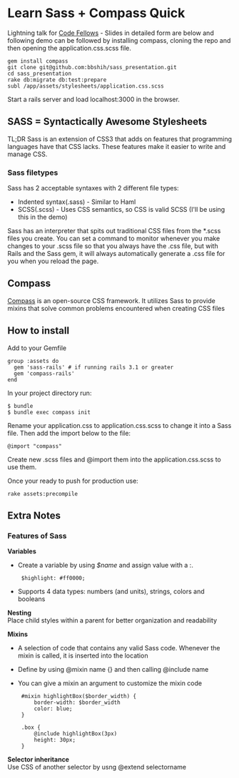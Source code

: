 # Learn Sass + Compass Quick

Lightning talk for [Code Fellows](http://www.codefellows.org) - Slides in detailed form are below and following demo can be followed by installing compass, cloning the repo and then opening the application.css.scss file.

    gem install compass
    git clone git@github.com:bbshih/sass_presentation.git
    cd sass_presentation
    rake db:migrate db:test:prepare
    subl /app/assets/stylesheets/application.css.scss

Start a rails server and load localhost:3000 in the browser.

## SASS = Syntactically Awesome Stylesheets
TL;DR Sass is an extension of CSS3 that adds on features that programming languages have that CSS lacks. These features make it easier to write and manage CSS.

### Sass filetypes
Sass has 2 acceptable syntaxes with 2 different file types:
  - Indented syntax(.sass) - Similar to Haml
  - SCSS(.scss) - Uses CSS semantics, so CSS is valid SCSS (I'll be using this in the demo)

Sass has an interpreter that spits out traditional CSS files from the *.scss files you create. You can set a command to monitor whenever you make changes to your .scss file so that you always have the .css file, but with Rails and the Sass gem, it will always automatically generate a .css file for you when you reload the page.

## Compass

[Compass](http://compass-style.org/) is an open-source CSS framework. It utilizes Sass to provide mixins that solve common problems encountered when creating CSS files

## How to install

Add to your Gemfile

    group :assets do
      gem 'sass-rails' # if running rails 3.1 or greater
      gem 'compass-rails'
    end

In your project directory run:

    $ bundle
    $ bundle exec compass init

Rename your application.css to application.css.scss to change it into a Sass file. Then add the import below to the file:

    @import "compass"

Create new .scss files and @import them into the application.css.scss to use them.

Once your ready to push for production use:

    rake assets:precompile

## Extra Notes

### Features of Sass  
**Variables**
 - Create a variable by using _$name_ and assign value with a :.

        $highlight: #ff0000;

 - Supports 4 data types: numbers (and units), strings, colors and booleans

**Nesting**  
 Place child styles within a parent for better organization and readability

**Mixins**
 - A selection of code that contains any valid Sass code. Whenever the mixin is called, it is inserted into the location
 - Define by using @mixin name {} and then calling @include name
 - You can give a mixin an argument to customize the mixin code

        #mixin highlightBox($border_width) {
            border-width: $border_width
            color: blue;
        }
        
        .box {
            @include highlightBox(3px)
            height: 30px;
        }

**Selector inheritance**  
Use CSS of another selector by usng @extend selectorname
